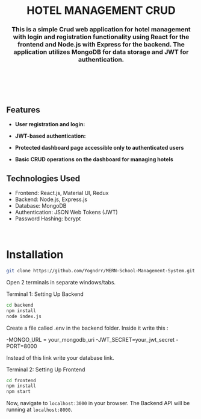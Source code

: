 <h1 align="center">
   HOTEL MANAGEMENT CRUD 
</h1>

<h3 align="center">
This is a simple Crud web application for hotel management with login and registration functionality using React for the frontend and Node.js with Express for the backend. The application utilizes MongoDB for data storage and JWT for authentication.
</h3>

<br>


<br><br>



## Features

- **User registration and login:** 

- **JWT-based authentication:** 

- **Protected dashboard page accessible only to authenticated users** 

- **Basic CRUD operations on the dashboard for managing hotels**
  


## Technologies Used

- Frontend: React.js, Material UI, Redux
- Backend: Node.js, Express.js
- Database: MongoDB
- Authentication: JSON Web Tokens (JWT)
- Password Hashing: bcrypt

<br>

# Installation

```sh
git clone https://github.com/Yogndrr/MERN-School-Management-System.git
```
Open 2 terminals in separate windows/tabs.

Terminal 1: Setting Up Backend 
```sh
cd backend
npm install
node index.js
```

Create a file called .env in the backend folder.
Inside it write this :

-MONGO_URL = your_mongodb_uri
-JWT_SECRET=your_jwt_secret
-PORT=8000



Instead of this link write your database link.

Terminal 2: Setting Up Frontend
```sh
cd frontend
npm install
npm start
```
Now, navigate to `localhost:3000` in your browser. 
The Backend API will be running at `localhost:8000`.





<br>



